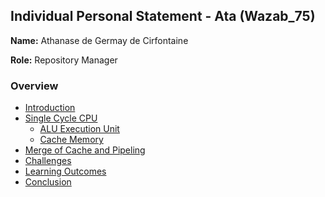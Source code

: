 ## Individual Personal Statement - Ata (Wazab_75)
**Name:** Athanase de Germay de Cirfontaine

**Role:** Repository Manager


### Overview
- [Introduction](#introduction)
- [Single Cycle CPU](#single-cycle-cpu)
    - [ALU Execution Unit](#alu-execution-unit)
    - [Cache Memory](#cache-memory)
- [Merge of Cache and Pipeling](#merge-of-cache-and-pipeline)
- [Challenges](#challenges)
- [Learning Outcomes](#learning-outcomes)
- [Conclusion](#conclusion)




